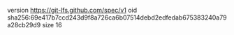 version https://git-lfs.github.com/spec/v1
oid sha256:69e417b7ccd243d9f8a726ca6b07514debd2edfedab675383240a79a28cb29d9
size 16
